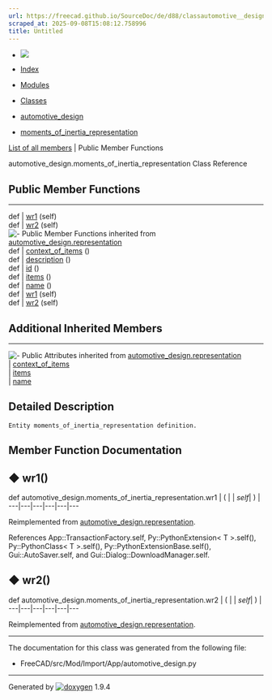 ```yaml
---
url: https://freecad.github.io/SourceDoc/de/d88/classautomotive__design_1_1moments__of__inertia__representation.html
scraped_at: 2025-09-08T15:08:12.758996
title: Untitled
---
```


  * [ ![](https://www.freecad.org/svg/logo-freecad.svg) ](https://freecadweb.org "FreeCAD")
  * [Index](../../index.html "Index")
  * [Modules](../../modules.html "Modules list")
  * [Classes](../../annotated.html "Annotated list")

  * [automotive_design](../../d4/ddf/namespaceautomotive__design.html)
  * [moments_of_inertia_representation](../../de/d88/classautomotive__design_1_1moments__of__inertia__representation.html)

[List of all members](../../df/d36/classautomotive__design_1_1moments__of__inertia__representation-members.html) | Public Member Functions

automotive_design.moments_of_inertia_representation Class Reference

##  Public Member Functions  
  
---  
def | [wr1](../../de/d88/classautomotive__design_1_1moments__of__inertia__representation.html#a733edafdbc7d04c3bd0c50dafce15aaa) (self)  
def | [wr2](../../de/d88/classautomotive__design_1_1moments__of__inertia__representation.html#a6a15a743204c86bc42de1ead811da078) (self)  
![-](../../closed.png) Public Member Functions inherited from
[automotive_design.representation](../../d8/de0/classautomotive__design_1_1representation.html)  
def | [context_of_items](../../d8/de0/classautomotive__design_1_1representation.html#a84aa53a72cb77281167d77185bedab5e) ()  
def | [description](../../d8/de0/classautomotive__design_1_1representation.html#a1d35c39d45f16f922cf4360da4ec3778) ()  
def | [id](../../d8/de0/classautomotive__design_1_1representation.html#a85343890335f87c91cff60e7988263d8) ()  
def | [items](../../d8/de0/classautomotive__design_1_1representation.html#a84b16fedad2273190b6dd316673d9752) ()  
def | [name](../../d8/de0/classautomotive__design_1_1representation.html#af640f954805b1a2b3d1a4a4ee9c55d24) ()  
def | [wr1](../../d8/de0/classautomotive__design_1_1representation.html#a167ca694a87f2233508375472af08fb1) (self)  
def | [wr2](../../d8/de0/classautomotive__design_1_1representation.html#ab3c63c6621183d774bb49cd3605f4358) (self)  
  
##  Additional Inherited Members  
  
---  
![-](../../closed.png) Public Attributes inherited from
[automotive_design.representation](../../d8/de0/classautomotive__design_1_1representation.html)  
|
[context_of_items](../../d8/de0/classautomotive__design_1_1representation.html#aaf5fe9839e199ab5390651177efcc497)  
|
[items](../../d8/de0/classautomotive__design_1_1representation.html#aa8058fe959724be16897e4409e870128)  
|
[name](../../d8/de0/classautomotive__design_1_1representation.html#add191f3372f9224b28aa809871533b65)  
  
## Detailed Description

    
    
    Entity moments_of_inertia_representation definition.

## Member Function Documentation

## ◆ wr1()

def automotive_design.moments_of_inertia_representation.wr1  | ( |  | _self_| ) |   
---|---|---|---|---|---  
  
Reimplemented from
[automotive_design.representation](../../d8/de0/classautomotive__design_1_1representation.html#a167ca694a87f2233508375472af08fb1).

References App::TransactionFactory.self, Py::PythonExtension< T >.self(),
Py::PythonClass< T >.self(), Py::PythonExtensionBase.self(),
Gui::AutoSaver.self, and Gui::Dialog::DownloadManager.self.

## ◆ wr2()

def automotive_design.moments_of_inertia_representation.wr2  | ( |  | _self_| ) |   
---|---|---|---|---|---  
  
Reimplemented from
[automotive_design.representation](../../d8/de0/classautomotive__design_1_1representation.html#ab3c63c6621183d774bb49cd3605f4358).

* * *

The documentation for this class was generated from the following file:

  * FreeCAD/src/Mod/Import/App/automotive_design.py

* * *

Generated by
[![doxygen](../../doxygen.svg)](https://www.doxygen.org/index.html) 1.9.4

